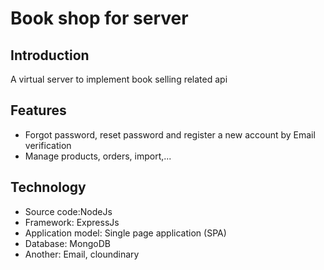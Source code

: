 # Book shop for server

## Introduction
A virtual server to implement book selling related api

## Features
* Forgot password, reset password and register a new account by Email verification
* Manage products, orders, import,...

## Technology
* Source code:NodeJs
* Framework: ExpressJs
* Application model: Single page application (SPA)
* Database: MongoDB
* Another: Email, cloundinary
